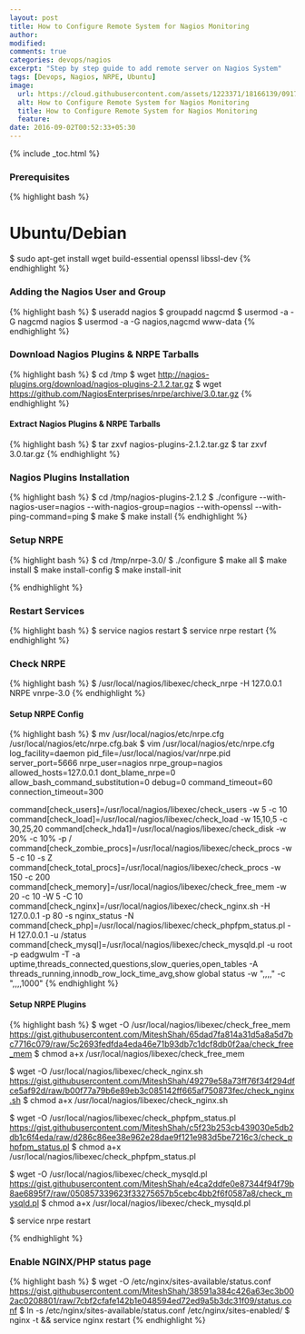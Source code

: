 ```yaml
---
layout: post
title: How to Configure Remote System for Nagios Monitoring
author:
modified:
comments: true
categories: devops/nagios
excerpt: "Step by step guide to add remote server on Nagios System"
tags: [Devops, Nagios, NRPE, Ubuntu]
image:
  url: https://cloud.githubusercontent.com/assets/1223371/18166139/0917267c-7067-11e6-8efb-58950b52fab4.jpg
  alt: How to Configure Remote System for Nagios Monitoring
  title: How to Configure Remote System for Nagios Monitoring
  feature:
date: 2016-09-02T00:52:33+05:30
---
```



{% include _toc.html %}

### Prerequisites

{% highlight bash %}
# Ubuntu/Debian
$ sudo apt-get install wget build-essential openssl libssl-dev
{% endhighlight %}

### Adding the Nagios User and Group
{% highlight bash %}
$ useradd nagios
$ groupadd nagcmd
$ usermod -a -G nagcmd nagios
$ usermod -a -G nagios,nagcmd www-data
{% endhighlight %}

### Download Nagios Plugins & NRPE Tarballs
{% highlight bash %}
$ cd /tmp
$ wget http://nagios-plugins.org/download/nagios-plugins-2.1.2.tar.gz
$ wget https://github.com/NagiosEnterprises/nrpe/archive/3.0.tar.gz
{% endhighlight %}

#### Extract Nagios Plugins & NRPE Tarballs
{% highlight bash %}
$ tar zxvf nagios-plugins-2.1.2.tar.gz
$ tar zxvf 3.0.tar.gz
{% endhighlight %}

### Nagios Plugins Installation

{% highlight bash %}
$ cd /tmp/nagios-plugins-2.1.2
$ ./configure --with-nagios-user=nagios --with-nagios-group=nagios --with-openssl --with-ping-command=ping
$ make
$ make install
{% endhighlight %}


### Setup NRPE
{% highlight bash %}
$ cd /tmp/nrpe-3.0/
$ ./configure
$ make all
$ make install
$ make install-config
$ make install-init

{% endhighlight %}

### Restart Services

{% highlight bash %}
$ service nagios restart
$ service nrpe restart
{% endhighlight %}


### Check NRPE

{% highlight bash %}
$ /usr/local/nagios/libexec/check_nrpe -H 127.0.0.1
NRPE vnrpe-3.0
{% endhighlight %}

#### Setup NRPE Config

{% highlight bash %}
$ mv /usr/local/nagios/etc/nrpe.cfg /usr/local/nagios/etc/nrpe.cfg.bak
$ vim /usr/local/nagios/etc/nrpe.cfg log_facility=daemon
pid_file=/usr/local/nagios/var/nrpe.pid
server_port=5666
nrpe_user=nagios
nrpe_group=nagios
allowed_hosts=127.0.0.1
dont_blame_nrpe=0
allow_bash_command_substitution=0
debug=0
command_timeout=60
connection_timeout=300

command[check_users]=/usr/local/nagios/libexec/check_users -w 5 -c 10
command[check_load]=/usr/local/nagios/libexec/check_load -w 15,10,5 -c 30,25,20
command[check_hda1]=/usr/local/nagios/libexec/check_disk -w 20% -c 10% -p /
command[check_zombie_procs]=/usr/local/nagios/libexec/check_procs -w 5 -c 10 -s Z
command[check_total_procs]=/usr/local/nagios/libexec/check_procs -w 150 -c 200
command[check_memory]=/usr/local/nagios/libexec/check_free_mem -w 20 -c 10 -W 5 -C 10
command[check_nginx]=/usr/local/nagios/libexec/check_nginx.sh -H 127.0.0.1 -p 80 -s nginx_status -N
command[check_php]=/usr/local/nagios/libexec/check_phpfpm_status.pl -H 127.0.0.1 -u /status
command[check_mysql]=/usr/local/nagios/libexec/check_mysqld.pl -u root -p eadgwulm -T -a uptime,threads_connected,questions,slow_queries,open_tables -A threads_running,innodb_row_lock_time_avg,show global status  -w ",,,," -c ",,,,1000"
{% endhighlight %}

#### Setup NRPE Plugins

{% highlight bash %}
$ wget -O /usr/local/nagios/libexec/check_free_mem https://gist.githubusercontent.com/MiteshShah/65dad7fa814a31d5a8a5d7bc7716c079/raw/5c2693fedfda4eda46e71b93db7c1dcf8db0f2aa/check_free_mem
$ chmod a+x /usr/local/nagios/libexec/check_free_mem

$ wget -O /usr/local/nagios/libexec/check_nginx.sh https://gist.githubusercontent.com/MiteshShah/49279e58a73ff76f34f294dfce5af92d/raw/b00f77a79b6e89eb3c085142ff665af750873fec/check_nginx.sh
$ chmod a+x /usr/local/nagios/libexec/check_nginx.sh

$ wget -O /usr/local/nagios/libexec/check_phpfpm_status.pl https://gist.githubusercontent.com/MiteshShah/c5f23b253cb439030e5db2db1c6f4eda/raw/d286c86ee38e962e28dae9f121e983d5be7216c3/check_phpfpm_status.pl
$ chmod a+x /usr/local/nagios/libexec/check_phpfpm_status.pl

$ wget -O /usr/local/nagios/libexec/check_mysqld.pl https://gist.githubusercontent.com/MiteshShah/e4ca2ddfe0e87344f94f79b8ae6895f7/raw/050857339623f33275657b5cebc4bb2f6f0587a8/check_mysqld.pl
$ chmod a+x /usr/local/nagios/libexec/check_mysqld.pl

$ service nrpe restart

{% endhighlight %}

### Enable NGINX/PHP status page

{% highlight bash %}
$ wget -O /etc/nginx/sites-available/status.conf https://gist.githubusercontent.com/MiteshShah/38591a384c426a63ec3b002ac0208801/raw/7cbf2cfafe142b1e048594ed72ed9a5b3dc31f09/status.conf
$ ln -s /etc/nginx/sites-available/status.conf /etc/nginx/sites-enabled/
$ nginx -t && service nginx restart
{% endhighlight %}

